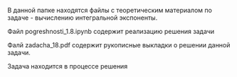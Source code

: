 В данной папке находятся файлы с теоретическим материалом по задаче - вычислению интегральной экспоненты.

Файл pogreshnosti_1.8.ipynb содержит реализацию решения задачи 

Фалй zadacha_18.pdf содержит рукописные выкладки о решении данной задачи. 

Задача находится в процессе решения


